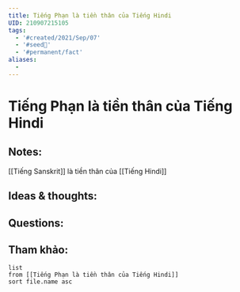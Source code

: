 ```yaml
---
title: Tiếng Phạn là tiền thân của Tiếng Hindi
UID: 210907215105
tags:
  - '#created/2021/Sep/07'
  - '#seed🥜'
  - '#permanent/fact'
aliases:
  - 
---
```

# Tiếng Phạn là tiền thân của Tiếng Hindi

## Notes:
[[Tiếng Sanskrit]] là tiền thân của [[Tiếng Hindi]]

## Ideas & thoughts:

## Questions:


## Tham khảo:
```dataview
list
from [[Tiếng Phạn là tiền thân của Tiếng Hindi]]
sort file.name asc
```